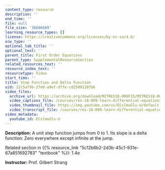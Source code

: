 ```yaml
---
content_type: resource
description: ''
end_time: ''
file: null
file_size: '36686669'
learning_resource_types: []
license: https://creativecommons.org/licenses/by-nc-sa/4.0/
ocw_type: ''
optional_tab_title: ''
optional_text: ''
parent_title: First Order Equations
parent_type: SupplementalResourceSection
related_resources_text: ''
resource_index_text: ''
resourcetype: Video
start_time: ''
title: Step Function and Delta Function
uid: 22c5af9b-27e0-a9ef-dffe-cd25991207b6
video_files:
  archive_url: https://archive.org/download/MITRES18-009F15/MITRES18-009F15_1_4e_Step_Function_and_Delta_Function_300k.mp4
  video_captions_file: /courses/res-18-009-learn-differential-equations-up-close-with-gilbert-strang-and-cleve-moler-fall-2015/9ea95a75cece5653aba8e2b708a1179d_ECslmuGlu-U.vtt
  video_thumbnail_file: https://img.youtube.com/vi/ECslmuGlu-U/default.jpg
  video_transcript_file: /courses/res-18-009-learn-differential-equations-up-close-with-gilbert-strang-and-cleve-moler-fall-2015/5f5ad565f60b4a4d3136bc33c844286c_ECslmuGlu-U.pdf
video_metadata:
  youtube_id: ECslmuGlu-U
---
```


**Description:** A unit step function jumps from 0 to 1. Its slope is a delta function: Zero everywhere except infinite at the jump.

Related section in {{% resource_link "5c12b6b2-2d3b-45c1-931e-67a851692783" "textbook" %}}: 1.4e

**Instructor:** Prof. Gilbert Strang

